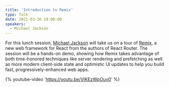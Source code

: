 ```yaml
---
title: 'Introduction to Remix'
type: Talk
date: 2021-03-26 19:00:00
speakers:
  - Michael Jackson
---
```


For this lunch session, [Michael Jackson](https://twitter.com/mjackson) will take us on a tour of [Remix](https://remix.run), a new web framework for React from the authors of React Router. The session will be a hands-on demo, showing how Remix takes advantage of both time-honored techniques like server rendering and prefetching as well as more modern client-side state and optimistic UI updates to help you build fast, progressively-enhanced web apps.

{% youtube-video 'https://youtu.be/VlKEzWpOuv0' %}
